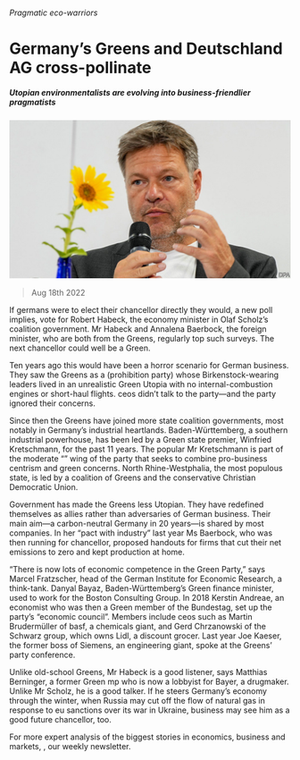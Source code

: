 ###### Pragmatic eco-warriors

# Germany’s Greens and Deutschland AG cross-pollinate 

##### Utopian environmentalists are evolving into business-friendlier pragmatists 

![image](images/20220820_WBP502.jpg) 

> Aug 18th 2022 

If germans were to elect their chancellor directly they would, a new poll implies, vote for Robert Habeck, the economy minister in Olaf Scholz’s coalition government. Mr Habeck and Annalena Baerbock, the foreign minister, who are both from the Greens, regularly top such surveys. The next chancellor could well be a Green.

Ten years ago this would have been a horror scenario for German business. They saw the Greens as a (prohibition party) whose Birkenstock-wearing leaders lived in an unrealistic Green Utopia with no internal-combustion engines or short-haul flights. ceos didn’t talk to the party—and the party ignored their concerns.

Since then the Greens have joined more state coalition governments, most notably in Germany’s industrial heartlands. Baden-Württemberg, a southern industrial powerhouse, has been led by a Green state premier, Winfried Kretschmann, for the past 11 years. The popular Mr Kretschmann is part of the moderate “” wing of the party that seeks to combine pro-business centrism and green concerns. North Rhine-Westphalia, the most populous state, is led by a coalition of Greens and the conservative Christian Democratic Union.

Government has made the Greens less Utopian. They have redefined themselves as allies rather than adversaries of German business. Their main aim—a carbon-neutral Germany in 20 years—is shared by most companies. In her “pact with industry” last year Ms Baerbock, who was then running for chancellor, proposed handouts for firms that cut their net emissions to zero and kept production at home.

“There is now lots of economic competence in the Green Party,” says Marcel Fratzscher, head of the German Institute for Economic Research, a think-tank. Danyal Bayaz, Baden-Württemberg’s Green finance minister, used to work for the Boston Consulting Group. In 2018 Kerstin Andreae, an economist who was then a Green member of the Bundestag, set up the party’s “economic council”. Members include ceos such as Martin Brudermüller of basf, a chemicals giant, and Gerd Chrzanowski of the Schwarz group, which owns Lidl, a discount grocer. Last year Joe Kaeser, the former boss of Siemens, an engineering giant, spoke at the Greens’ party conference.

Unlike old-school Greens, Mr Habeck is a good listener, says Matthias Berninger, a former Green mp who is now a lobbyist for Bayer, a drugmaker. Unlike Mr Scholz, he is a good talker. If he steers Germany’s economy through the winter, when Russia may cut off the flow of natural gas in response to eu sanctions over its war in Ukraine, business may see him as a good future chancellor, too.

For more expert analysis of the biggest stories in economics, business and markets, , our weekly newsletter.

